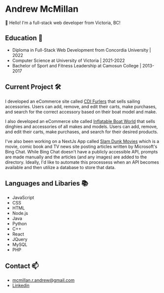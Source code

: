 # Andrew McMillan

👋 Hello! I'm a full-stack web developer from Victoria, BC!

## Education :school:

* Diploma in Full-Stack Web Development from Concordia University | 2022
* Computer Science at University of Victoria | 2021-2022
* Bachelor of Sport and Fitness Leadership at Camosun College | 2013-2017

## Current Project 	:hammer_and_wrench:

I developed an eCommerce site called [CDI Furlers](https://cdifurlers.com/) that sells sailing accessories. Users can add, remove, and edit their carts, make purchases, and search for the correct accessory based on their boat model and make.

I also developed an eCommerce site called [Inflatable Boat World](https://inflatableboatworld.com/) that sells dinghies and accessories of all makes and models. Users can add, remove, and edit their carts, make purchases, and search for their desired products.

I've also been working on a NextJs App called [Slam Dunk Movies](https://www.slamdunkmovies.com/) which is a movie, comic book and TV news site posting articles written by Microsoft's Bing Chat.  While Bing Chat doesn't have a publicly accessible API, prompts are made manually and the articles (and any images) are added to the directory.  Ideally, I'd like to automate this processess when an API becomes available and then utilize a database to store that data.

## Languages and Libaries :books:

* JavaScript
* CSS
* HTML
* Node.js
* Java
* Python
* C++
* React
* JQuery
* MySQL
* PHP

## Contact 📫

* [mcmillan.r.andrew@gmail.com](mailto:mcmillan.r.andrew@gmail.com)
* [Linkedin](linkedin.com/in/andrewrmcmillan/)
